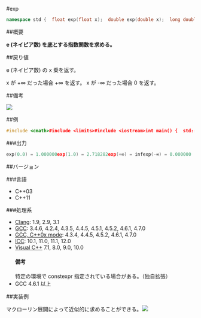 #exp
```cpp
namespace std {  float exp(float x);  double exp(double x);  long double exp(long double x);  template<class Integral>  double exp(Integral x);   // C++11}
```

##概要

<b>e (ネイピア数) を底とする指数関数を求める。</b>


##戻り値

e (ネイピア数) の x 乗を返す。

x が +∞ だった場合 +∞ を返す。
x が -∞ だった場合 0 を返す。


##備考

![](https://raw.github.com/cpprefjp/image/master/reference/cmath/exp/exp.png)



##例

```cpp
#include <cmath>#include <limits>#include <iostream>int main() {  std::cout << std::fixed;  std::cout << "exp(0.0) = " << std::exp(0.0) << std::endl;  std::cout << "exp(1.0) = " << std::exp(1.0) << std::endl;  std::cout << "exp(+∞) = " << std::exp(std::numeric_limits<double>::infinity()) << std::endl;  std::cout << "exp(-∞) = " << std::exp(-std::numeric_limits<double>::infinity()) << std::endl;}
```

###出力

```cpp
exp(0.0) = 1.000000exp(1.0) = 2.718282exp(+∞) = infexp(-∞) = 0.000000
```

##バージョン


###言語


- C++03
- C++11



###処理系

- [Clang](/implementation#clang.md): 1.9, 2.9, 3.1
- [GCC](/implementation#gcc.md): 3.4.6, 4.2.4, 4.3.5, 4.4.5, 4.5.1, 4.5.2, 4.6.1, 4.7.0
- [GCC, C++0x mode](/implementation#gcc.md): 4.3.4, 4.4.5, 4.5.2, 4.6.1, 4.7.0
- [ICC](/implementation#icc.md): 10.1, 11.0, 11.1, 12.0
- [Visual C++](/implementation#visual_cpp.md) 7.1, 8.0, 9.0, 10.0<h4>備考</h4>
特定の環境で constexpr 指定されている場合がある。（独自拡張）
- GCC 4.6.1 以上



##実装例

マクローリン展開によって近似的に求めることができる。![](https://raw.github.com/cpprefjp/image/master/reference/cmath/exp/exp_mac.png)

